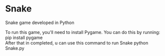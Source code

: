 # Snake
Snake game developed in Python 

To run this game, you'll need to install Pygame. You can do this by running:
pip install pygame        
After that in completed, u can use this command to run Snake
python Snake.py
